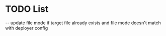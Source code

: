 # TODO List

-- update file mode if target file already exists and file mode doesn't match with deployer config